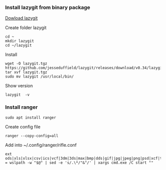 ### Install lazygit from binary package

[Dowload lazygit](https://github.com/jesseduffield/lazygit/releases)

Create folder lazygit

    cd ~
    mkdir lazygit
    cd ~/lazygit

Install

    wget -O lazygit.tgz https://github.com/jesseduffield/lazygit/releases/download/v0.34/lazygit_0.34_Linux_x86_64.tar.gz
    tar xvf lazygit.tgz
    sudo mv lazygit /usr/local/bin/

Show version

    lazygit  -v

### Install ranger

    sudo apt install ranger

Create config file

    ranger --copy-config=all

Add into ~/.config/ranger/rifle.conf

    ext ods|xls|xlsx|csv|ics|vcf|3dm|3ds|max|bmp|dds|gif|jpg|jpeg|png|psd|xcf|tga|thm|tif|tiff|yuv|ai|eps|ps|svg|dwg|dxf|gpx|kml|kmz|webp|3g2|3gp|aaf|asf|avchd|avi|drc|flv|m2v|m4p|m4v|mkv|mng|mov|mp2|mp4|mpe|mpeg|mpg|mpv|mxf|nsv|ogg|ogv|ogm|qt|rm|rmvb|roq|srt|svi|vob|webm|wmv|yuv|aac|aiff|ape|au|flac|gsm|it|m3u|m4a|mid|mod|mp3|mpa|pls|ra|s3m|sid|wav|wma|xm|7z|a|apk|ar|bz2|cab|cpio|deb|dmg|egg|gz|iso|jar|lha|mar|pea|rar|rpm|s7z|shar|tar|tbz2|tgz|tlz|war|whl|xpi|zip|zipx|xz|pak|exe|msi|bin|command|bat|crx|c|cc|class|clj|cpp|cs|cxx|el|go|h|java|lua|m|m4|php|pl|po|py|rb|rs|swift|vb|vcxproj|xcodeproj|xml|diff|patch|html|js|html|htm|css|js|jsx|less|scss|wasm|php|ppt|odp|doc|docx|ebook|log|msg|odt|org|pages|pdf|rtf|rst|tex|txt|wpd|wps|mobi|epub|azw1|azw3|azw4|azw6|azw|cbr|cbz = wslpath -w "$@" | sed -e 's/.\*/"&"/' | xargs cmd.exe /C start ""
